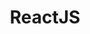 ---
title: "ReactJS"
permalink: /reactjs
layout: list
category: list
displayTag: reactjs
weight: 6
---